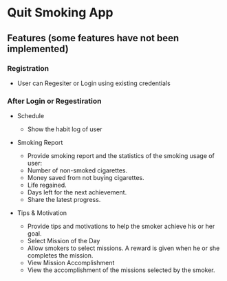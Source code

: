 # Quit Smoking App

## Features (some features have not been implemented)
### Registration
 * User can Regesiter or Login using existing credentials 

### After Login or Regestiration
* Schedule
  * Show the habit log of user

* Smoking Report
  * Provide smoking report and the statistics of the smoking usage of user:
  * Number of non-smoked cigarettes.
  * Money saved from not buying cigarettes. 
  * Life regained.
  * Days left for the next achievement.
  * Share the latest progress.

* Tips & Motivation
  * Provide tips and motivations to help the smoker achieve his or her goal.  
  * Select Mission of the Day
  * Allow smokers to select missions. A reward is given when he or she completes the mission.
  * View Mission Accomplishment
  * View the accomplishment of the missions selected by the smoker.
